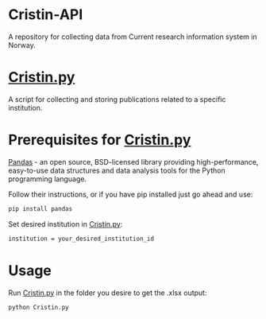 # Cristin-API
A repository for collecting data from Current research information system in Norway.

# [Cristin.py](https://github.com/marhaasa/Cristin-API/blob/master/Cristin.py)
A script for collecting and storing publications related to a specific institution.

# Prerequisites for [Cristin.py](https://github.com/marhaasa/Cristin-API/blob/master/Cristin.py)
[Pandas](https://pandas.pydata.org/docs/getting_started/index.html) - an open source, BSD-licensed library providing high-performance, easy-to-use data structures and data analysis tools for the Python programming language.

Follow their instructions, or if you have pip installed just go ahead and use:

```bash
pip install pandas
```

Set desired institution in [Cristin.py](https://github.com/marhaasa/Cristin-API/blob/master/Cristin.py):

```bash
institution = your_desired_institution_id
```

# Usage

Run [Cristin.py](https://github.com/marhaasa/Cristin-API/blob/master/Cristin.py) in the folder you desire to get the .xlsx output:

```bash
python Cristin.py
```